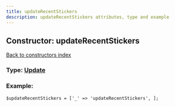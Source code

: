 ```yaml
---
title: updateRecentStickers
description: updateRecentStickers attributes, type and example
---
```

## Constructor: updateRecentStickers  
[Back to constructors index](index.md)






### Type: [Update](../types/Update.md)


### Example:

```
$updateRecentStickers = ['_' => 'updateRecentStickers', ];
```  

